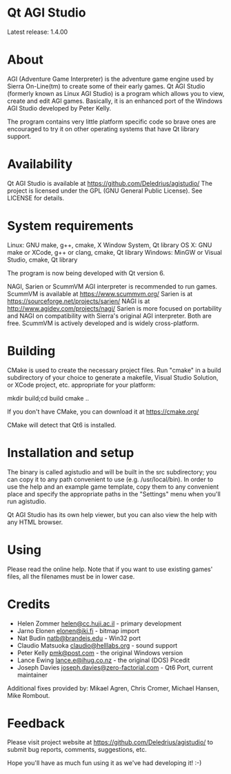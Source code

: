 Qt AGI Studio
=============

Latest release: 1.4.00

About
=====

AGI (Adventure Game Interpreter) is the adventure game engine used by
Sierra On-Line(tm) to create some of their early games. Qt AGI Studio
(formerly known as Linux AGI Studio) is a program which allows you to
view, create and edit AGI games. Basically, it is an enhanced port of
the Windows AGI Studio developed by Peter Kelly.

The program contains very little platform specific code so brave ones
are encouraged to try it on other operating systems that have Qt
library support.


Availability
============

Qt AGI Studio is available at https://github.com/Deledrius/agistudio/
The project is licensed under the GPL (GNU General Public License).
See LICENSE for details.


System requirements
===================

Linux:   GNU make, g++, cmake, X Window System, Qt library
OS X:    GNU make or XCode, g++ or clang, cmake, Qt library
Windows: MinGW or Visual Studio, cmake, Qt library

The program is now being developed with Qt version 6.

NAGI, Sarien or ScummVM AGI interpreter is recommended to run games.
ScummVM is available at https://www.scummvm.org/
Sarien is at https://sourceforge.net/projects/sarien/
NAGI is at http://www.agidev.com/projects/nagi/
Sarien is more focused on portability and NAGI on compatibility
with Sierra's original AGI interpreter. Both are free.
ScummVM is actively developed and is widely cross-platform.


Building
========

CMake is used to create the necessary project files. Run "cmake" in a build
subdirectory of your choice to generate a makefile, Visual Studio Solution,
or XCode project, etc. appropriate for your platform:

 mkdir build;cd build
 cmake ..

If you don't have CMake, you can download it at https://cmake.org/

CMake will detect that Qt6 is installed.


Installation and setup
======================

The binary is called agistudio and will be built in the src subdirectory; you
can copy it to any path convenient to use (e.g. /usr/local/bin). In order to
use the help and an example game template, copy them to any convenient place
and specify the appropriate paths in the "Settings" menu when you'll run
agistudio.

Qt AGI Studio has its own help viewer, but you can also view the help with
any HTML browser.


Using
=====

Please read the online help. Note that if you want to use existing games'
files, all the filenames must be in lower case.


Credits
=======

 * Helen Zommer <helen@cc.huji.ac.il> - primary development
 * Jarno Elonen <elonen@iki.fi> - bitmap import
 * Nat Budin <natb@brandeis.edu> - Win32 port
 * Claudio Matsuoka <claudio@helllabs.org> - sound support
 * Peter Kelly <pmk@post.com> - the original Windows version
 * Lance Ewing <lance.e@ihug.co.nz> - the original (DOS) Picedit
 * Joseph Davies <joseph.davies@zero-factorial.com> - Qt6 Port, current maintainer

Additional fixes provided by:
  Mikael Agren, Chris Cromer, Michael Hansen, Mike Rombout.


Feedback
========

Please visit project website at https://github.com/Deledrius/agistudio/ to
submit bug reports, comments, suggestions, etc.

Hope you'll have as much fun using it as we've had developing it! :-)
